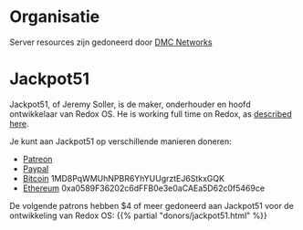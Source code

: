 # Organisatie

Server resources zijn gedoneerd door [DMC Networks](http://dmcnet.net/)

# Jackpot51

Jackpot51, of Jeremy Soller, is de maker, onderhouder en hoofd ontwikkelaar van Redox OS. He is working full time on Redox, as [described here](https://www.reddit.com/r/rust/comments/5klu34/funding_redox_os_development/).

Je kunt aan Jackpot51 op verschillende manieren doneren:

- [Patreon](https://www.patreon.com/redox_os)
- [Paypal](https://www.paypal.me/redoxos)
- [Bitcoin](bitcoin:1MD8PqWMUhNPBR6YhYUUgrztEJ6StkxGQK) 1MD8PqWMUhNPBR6YhYUUgrztEJ6StkxGQK
- [Ethereum](ethereum:0xa0589F36202c6dFFB0e3e0aCAEa5D62c0f5469ce) 0xa0589F36202c6dFFB0e3e0aCAEa5D62c0f5469ce

De volgende patrons hebben $4 of meer gedoneerd aan Jackpot51 voor de ontwikkeling van Redox OS:
{{% partial "donors/jackpot51.html" %}}
